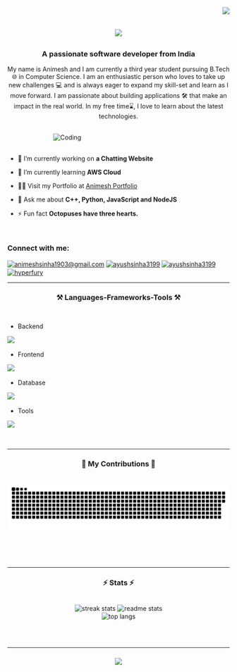 <img align="right" src="https://visitor-badge.laobi.icu/badge?page_id=Andro-human.Andro-human" />

<h1 align="center">
    <img src="https://readme-typing-svg.herokuapp.com/?font=Righteous&size=35&center=true&vCenter=true&width=500&height=70&duration=4000&lines=Hello+World!+👋;+I'm+Animesh+Sinha!;" />
</h1>

<h3 align="center">A passionate software developer from India</h3>
<p align="center">My name is Animesh and I am currently a third year student pursuing B.Tech 🌐 in Computer Science. I am an enthusiastic person who loves to take up new challenges 💻 and is always eager to expand my skill-set and learn as I move forward. I am passionate about building applications 🛠️ that make an impact in the real world. In my free time⌛, I love to learn about the latest technologies.</p>
<br/>
    <img align="right" alt="Coding" width="400" src="https://user-images.githubusercontent.com/74038190/229223263-cf2e4b07-2615-4f87-9c38-e37600f8381a.gif">
<br><br>

- 🔭 I’m currently working on **a Chatting Website**

- 🌱 I’m currently learning **AWS Cloud**

 - 👨‍💻 Visit my Portfolio at [Animesh Portfolio](https://animeshsinha.info)

- 💬 Ask me about **C++, Python, JavaScript and NodeJS**

- ⚡ Fun fact **Octopuses have three hearts.**

 
 <br>
<h3 align="left">Connect with me:</h3>
<p align="left">
    
<a href="mailto:animeshsinha1903@gmail.com"><img align="center" src="https://github.com/Andro-human/Andro-human/assets/95043753/3c56689d-8d03-4e1f-a25e-6247f0c19b5d" alt="animeshsinha1903@gmail.com" height="35" width="35" /></a>
<a href="https://linkedin.com/in/animeshsinha13" target="blank"><img align="center" src="https://github.com/Andro-human/Andro-human/assets/95043753/c28f275a-bef9-4c15-884e-35c140e9198c" alt="ayushsinha3199" height="40" width="45" /></a>
<a href="https://leetcode.com/Androhuman/" target="blank"><img align="center" src="https://github.com/Andro-human/Andro-human/assets/95043753/b1f8f271-53b4-453b-81aa-b5ebf8179a53" alt="ayushsinha3199" height="35" width="39" /></a>
<a href="https://www.codechef.com/users/andro_human" target="blank"><img align="center" src="https://github.com/Andro-human/Andro-human/assets/95043753/f1d0d7a3-34c2-4af0-8b21-46f2ad6fa3a8" alt="hyperfury" height="30" width="40" /></a>
</p>

<hr>

<h3 align="center">⚒️ Languages-Frameworks-Tools ⚒️</h3>
<br/>

- Backend
<p align="left">
  <a href="https://skillicons.dev">
    <img src="https://skillicons.dev/icons?i=nodejs,express" />
  </a>
</p>

- Frontend
<p align="left">
  <a href="https://skillicons.dev">
    <img src="https://skillicons.dev/icons?i=html,css,kotlin,js,react,bootstrap,materialui" />
  </a>
</p>

- Database
<p align="left">
  <a href="https://skillicons.dev">
    <img src="https://skillicons.dev/icons?i=mongodb,mysql" />
  </a>
</p>

- Tools
<p align="left">
  <a href="https://skillicons.dev">
    <img src="https://skillicons.dev/icons?i=git,github,vscode,postman" />
  </a>
</p>

<br/>
<hr/>

<div align="center">
  <h3>🐍 My Contributions 🐍</h3>
  <br>
  <img alt="snake eating my contributions" src="https://raw.githubusercontent.com/Andro-human/Andro-human/output/github-contribution-grid-snake.svg" />
  
  <br/><br/><br/>
</div>

<hr/>

<h3 align="center">⚡ Stats ⚡</h3>
<br>
<div align=center>
  <img width=390 src="https://streak-stats.demolab.com/?user=Andro-human&count_private=true&theme=react&border_radius=10" alt="streak stats"/>
  <img width=390 src="https://github-readme-stats.vercel.app/api?username=Andro-human&count_private=true&show_icons=true&theme=react&rank_icon=github&border_radius=10" alt="readme stats" />
  <br/>
  <img width=325 align="center" src="https://github-readme-stats.vercel.app/api/top-langs/?username=Andro-human&hide=HTML&langs_count=8&layout=compact&theme=react&border_radius=10&size_weight=0.5&count_weight=0.5&exclude_repo=github-readme-stats" alt="top langs" />
</div>

<br/><br/>
<hr/>

<h3 align="center">
    <img src="https://readme-typing-svg.herokuapp.com/?font=Righteous&size=25&center=true&vCenter=true&width=500&height=70&duration=4000&lines=Thanks+for+visiting!+✌️;+Shoot+me+a+message+on+Linkedin!;Let's+connect+:)">
</h3>

<br/>
